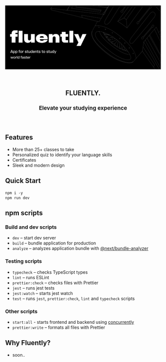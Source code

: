 ![fluently](fluently.png)
<div align="center">
	<br>
	<div>
		<h2>
			FLUENTLY.
			<br>
      <br>
			<sup>Elevate your studying experience</sup>
		</h2>
    <br>
	</div>
</div>

## Features

- More than 25+ classes to take
- Personalized quiz to identify your language skills
- Certificates
- Sleek and modern design

## Quick Start
```shell
npm i -y
npm run dev
```
## npm scripts

### Build and dev scripts

- `dev` – start dev server
- `build` – bundle application for production
- `analyze` – analyzes application bundle with [@next/bundle-analyzer](https://www.npmjs.com/package/@next/bundle-analyzer)

### Testing scripts

- `typecheck` – checks TypeScript types
- `lint` – runs ESLint
- `prettier:check` – checks files with Prettier
- `jest` – runs jest tests
- `jest:watch` – starts jest watch
- `test` – runs `jest`, `prettier:check`, `lint` and `typecheck` scripts

### Other scripts
- `start:all` - starts frontend and backend using [concurrently](https://www.npmjs.com/package/concurrently)
- `prettier:write` – formats all files with Prettier

## Why Fluently?
 - soon..

   
